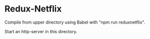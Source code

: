 # Redux-Netflix

Compile from upper directory using Babel with "npm run reduxnetflix".

Start an http-server in this directory.